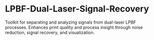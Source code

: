 # LPBF-Dual-Laser-Signal-Recovery
Toolkit for separating and analyzing signals from dual-laser LPBF processes. Enhances print quality and process insight through noise reduction, signal recovery, and visualization.
